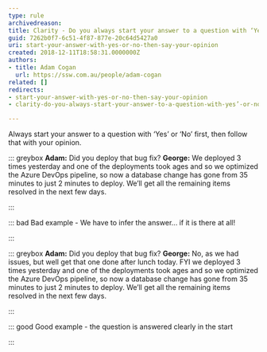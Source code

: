 ```yaml
---
type: rule
archivedreason: 
title: Clarity - Do you always start your answer to a question with ‘Yes’ or ‘No’ first, then give your opinion?
guid: 7262b0f7-6c51-4f87-877e-20c64d5427a0
uri: start-your-answer-with-yes-or-no-then-say-your-opinion
created: 2018-12-11T18:58:31.0000000Z
authors:
- title: Adam Cogan
  url: https://ssw.com.au/people/adam-cogan
related: []
redirects:
- start-your-answer-with-yes-or-no-then-say-your-opinion
- clarity-do-you-always-start-your-answer-to-a-question-with-yes’-or-no’-first-then-give-your-opinion

---
```


Always start your answer to a question with ‘Yes’ or ‘No’ first, then follow that with your opinion.

<!--endintro-->


::: greybox
 **Adam:** Did you deploy that bug fix?
 **George:** We deployed 3 times yesterday and one of the deployments took ages and so we optimized the Azure DevOps pipeline, so now a database change has gone from 35 minutes to just 2 minutes to deploy. We’ll get all the remaining items resolved in the next few days.

:::


::: bad
Bad example - We have to infer the answer... if it is there at all! 

:::


::: greybox
 **Adam:** Did you deploy that bug fix?
 **George:** No, as we had issues, but well get that one done after lunch today.
FYI we deployed 3 times yesterday and one of the deployments took ages and so we optimized the Azure DevOps pipeline, so now a database change has gone from 35 minutes to just 2 minutes to deploy. We’ll get all the remaining items resolved in the next few days.

:::


::: good
Good example - the question is answered clearly in the start

:::
